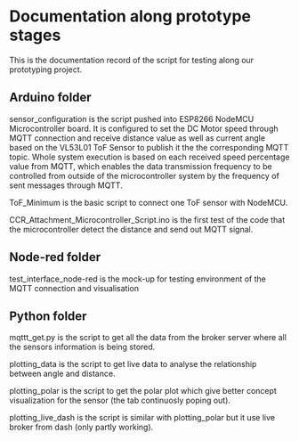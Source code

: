 # Documentation along prototype stages
This is the documentation record of the script for testing along our prototyping project.

## Arduino folder
sensor_configuration is the script pushed into ESP8266 NodeMCU Microcontroller board. It is configured to set the DC Motor speed through MQTT connection and receive distance value as well as current angle based on the VL53L01 ToF Sensor to publish it the the corresponding MQTT topic. Whole system execution is based on each received speed percentage value from MQTT, which enables the data transmission frequency to be controlled from outside of the microcontroller system by the frequency of sent messages through MQTT.

ToF_Minimum is the basic script to connect one ToF sensor with NodeMCU.

CCR_Attachment_Microcontroller_Script.ino is the first test of the code that the microcontroller detect the distance and send out MQTT signal.

## Node-red folder
test_interface_node-red is the mock-up for testing environment of the MQTT connection and visualisation


## Python folder
mqttt_get.py is the script to get all the data from the broker server where all the sensors information is being stored.

plotting_data is the script to get live data to analyse the relationship between angle and distance.

plotting_polar is the script to get the polar plot which give better concept visualization for the sensor (the tab continuosly poping out).

plotting_live_dash is the script is similar with plotting_polar but it use live broker from dash (only partly working).
